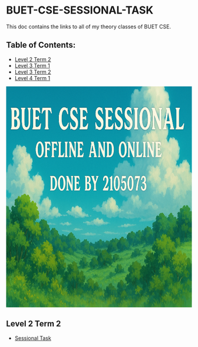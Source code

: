 # BUET-CSE-SESSIONAL-TASK
This doc contains the links to all of my theory classes of BUET CSE.


## Table of Contents:
 - [Level 2 Term 2](#level-2-term-2)
 - [Level 3 Term 1](#level-3-term-1)
 - [Level 3 Term 2](#level-3-term-2)
 - [Level 4 Term 1](#level-4-term-1)

<img src="/assets/banner.png" height="600px" width="600px">

## Level 2 Term 2
- [Sessional Task](https://github.com/HATECODER/Level-2-Term-2.git)

  
  
